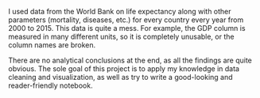 I used data from the World Bank on life expectancy along with other parameters (mortality, diseases, etc.) for every country every year from 2000 to 2015. This data is quite a mess. For example, the GDP column is measured in many different units, so it is completely unusable, or the column names are broken.

There are no analytical conclusions at the end, as all the findings are quite obvious. The sole goal of this project is to apply my knowledge in data cleaning and visualization, as well as try to write a good-looking and reader-friendly notebook.
